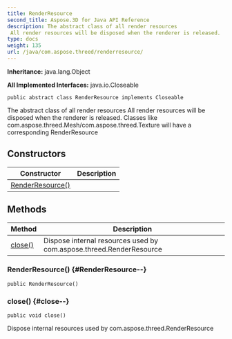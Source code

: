 ```yaml
---
title: RenderResource
second_title: Aspose.3D for Java API Reference
description: The abstract class of all render resources
 All render resources will be disposed when the renderer is released.
type: docs
weight: 135
url: /java/com.aspose.threed/renderresource/
---
```


**Inheritance:**
java.lang.Object

**All Implemented Interfaces:**
java.io.Closeable
```
public abstract class RenderResource implements Closeable
```

The abstract class of all render resources All render resources will be disposed when the renderer is released. Classes like com.aspose.threed.Mesh/com.aspose.threed.Texture will have a corresponding RenderResource
## Constructors

| Constructor | Description |
| --- | --- |
| [RenderResource()](#RenderResource--) |  |
## Methods

| Method | Description |
| --- | --- |
| [close()](#close--) | Dispose internal resources used by com.aspose.threed.RenderResource |
### RenderResource() {#RenderResource--}
```
public RenderResource()
```


### close() {#close--}
```
public void close()
```


Dispose internal resources used by com.aspose.threed.RenderResource

